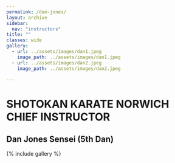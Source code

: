 ```yaml
---
permalink: /dan-jones/
layout: archive
sidebar:
  nav: "instructors"
title: ""
classes: wide
gallery:
  - url: ../assets/images/dan1.jpeg
    image_path: ../assets/images/dan1.jpeg
  - url: ../assets/images/dan2.jpeg
    image_path: ../assets/images/dan2.jpeg

---
```

# SHOTOKAN KARATE NORWICH CHIEF INSTRUCTOR

## Dan Jones Sensei (5th Dan)

{% include gallery %}

